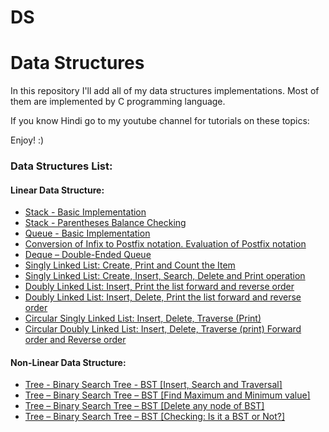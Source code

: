 # DS
# Data Structures

In this repository I'll add all of my data structures implementations. Most of them are implemented by C programming language.

If you know Hindi go to my youtube channel for tutorials on these topics: 

Enjoy! :)

### **Data Structures List:**

#### Linear Data Structure:
- [Stack - Basic Implementation](https://github.com/)
- [Stack - Parentheses Balance Checking](https://github.com)
- [Queue - Basic Implementation](https://github.com/)
- [Conversion of Infix to Postfix notation. Evaluation of Postfix notation](https://github.com/)
- [Deque – Double-Ended Queue](https://github.com/hasancse91/)
- [Singly Linked List: Create, Print and Count the Item](https://github.com)
- [Singly Linked List: Create, Insert, Search, Delete and Print operation](https://github.com/)
- [Doubly Linked List: Insert, Print the list forward and reverse order](https://github.com/)
- [Doubly Linked List: Insert, Delete, Print the list forward and reverse order](https://github.com/)
- [Circular Singly Linked List: Insert, Delete, Traverse (Print)](https://github.com/)
- [Circular Doubly Linked List: Insert, Delete, Traverse (print) Forward order and Reverse order](https://github.com/)

#### Non-Linear Data Structure:
- [Tree - Binary Search Tree - BST [Insert, Search and Traversal]](https://github.com/)
- [Tree – Binary Search Tree – BST [Find Maximum and Minimum value]](https://github.com/)
- [Tree – Binary Search Tree – BST [Delete any node of BST]](https://github.com)
- [Tree – Binary Search Tree – BST [Checking: Is it a BST or Not?]](https://github.com/)
